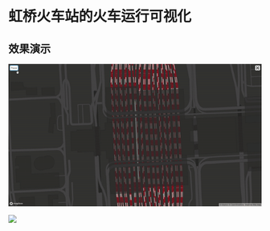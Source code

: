 # 虹桥火车站的火车运行可视化

## 效果演示

![](gif/example1.gif)

![](gif/example2.gif)

<!-- ## 示例

html

## 数据准备

进出上海虹桥火车站的铁路，简单来说有4对，虹桥站以北为沪宁城际铁路和京沪铁路，虹桥站以南为沪杭铁路和沪昆线。

### 列车运行数据

### 铁路路网数据

### 运行轨迹数据

## 示例原理

## 列车对象 -->

